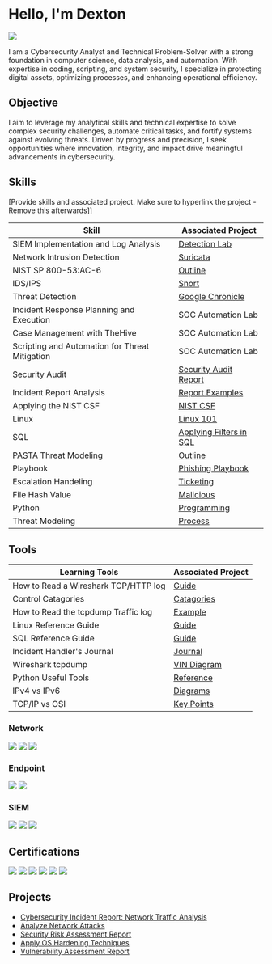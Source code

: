 # Hello, I'm Dexton 
<a href="https://www.linkedin.com/in/corneliusshk/"><img src="https://img.shields.io/badge/-LinkedIn-0072b1?&style=for-the-badge&logo=linkedin&logoColor=white" /></a>


I am a Cybersecurity Analyst and Technical Problem-Solver with a strong foundation in computer science, data analysis, and automation. With expertise in coding, scripting, and system security, I specialize in protecting digital assets, optimizing processes, and enhancing operational efficiency.



## Objective


I aim to leverage my analytical skills and technical expertise to solve complex security challenges, automate critical tasks, and fortify systems against evolving threats. Driven by progress and precision, I seek opportunities where innovation, integrity, and impact drive meaningful advancements in cybersecurity. 

## Skills
[Provide skills and associated project. Make sure to hyperlink the project - Remove this afterwards]]

| Skill                                         | Associated Project         |
|-----------------------------------------------|----------------------------|
| SIEM Implementation and Log Analysis          | <a href="https://github.com/chojatkashani/Detection-Lab/tree/main">Detection Lab</a>|
| Network Intrusion Detection | <a href="https://github.com/chojatkashani/Suricata-Project/blob/main/README.md">Suricata</a>|
| NIST SP 800-53:AC-6 | <a href="https://github.com/chojatkashani/NIST-SP-800-53-AC-6/blob/main/README.md">Outline</a>|
| IDS/IPS         | <a href="https://github.com/chojatkashani/SNORT/edit/main/README.md">Snort</a>|
| Threat Detection          | <a href="https://github.com/chojatkashani/Chronicle/blob/main/README.md">Google Chronicle</a>|
| Incident Response Planning and Execution      | SOC Automation Lab|
| Case Management with TheHive                  | SOC Automation Lab|
| Scripting and Automation for Threat Mitigation | SOC Automation Lab|
| Security Audit | <a href=https://github.com/chojatkashani/Security-Audit/edit/main/README.md>Security Audit Report</a>|
| Incident Report Analysis | <a href="https://github.com/chojatkashani/Incident-Report-Analysis/blob/main/README.md">Report Examples</a>|
| Applying the NIST CSF | <a href="https://github.com/chojatkashani/NIST-CSF/blob/main/README.md">NIST CSF</a>|
| Linux | <a href="https://github.com/chojatkashani/Linux-101/blob/main/README.md">Linux 101</a>|
| SQL | <a href="https://github.com/chojatkashani/SQL-Queries">Applying Filters in SQL</a>|
| PASTA Threat Modeling | <a href="https://github.com/chojatkashani/PASTA-Threat-Modeling/blob/main/README.md">Outline</a>|
| Playbook | <a href="https://github.com/chojatkashani/Phishing-Playbook/blob/main/README.md">Phishing Playbook</a>|
| Escalation Handeling | <a href="https://github.com/chojatkashani/Ticketing-Example/blob/main/README.md">Ticketing</a>|
| File Hash Value | <a href="https://github.com/chojatkashani/File-Hash-Malicious/blob/main/README.md">Malicious</a>|
| Python | <a href="https://github.com/chojatkashani/Python/blob/main/README.md">Programming</a>|
| Threat Modeling | <a href="https://github.com/chojatkashani/Threat-Modeling/blob/main/README.md">Process</a>|






<brk>


## Tools
| Learning Tools                                         | Associated Project         |
|-----------------------------------------------|----------------------------|
| How to Read a Wireshark TCP/HTTP log          | <a href="https://github.com/chojatkashani/How-to-Read-Wireshark-TCP-HTTP-log/blob/main/README.md">Guide</a>|
| Control Catagories          | <a href="https://github.com/chojatkashani/Control-Catagories">Catagories</a>|
| How to Read the tcpdump Traffic log            | <a href="https://github.com/chojatkashani/How-to-Read-the-tcpdump-traffic-log/blob/main/README.md">Example</a>|
| Linux Reference Guide            | <a href="https://github.com/chojatkashani/Reference-Guide-for-Linux/blob/main/README.md">Guide</a>|
| SQL Reference Guide            | <a href="https://github.com/chojatkashani/Reference-Guide-for-SQL/blob/main/README.md">Guide</a>|
| Incident Handler's Journal           | <a href="https://github.com/chojatkashani/Incident-Handler-Journal/blob/main/README.md">Journal</a>|
| Wireshark tcpdump           | <a href="https://github.com/chojatkashani/Wireshark-tcpdump-VIN/blob/main/README.md">VIN Diagram</a>|
| Python Useful Tools           | <a href="https://github.com/chojatkashani/Python-Concepts/blob/main/README.md">Reference</a>|
| IPv4 vs IPv6           | <a href="https://github.com/chojatkashani/IPv4-vs-IPv6/blob/main/README.md">Diagrams</a>|
| TCP/IP vs OSI           | <a href="https://github.com/chojatkashani/TCP-IP-vs-OSI-Model/blob/main/README.md">Key Points</a>|











### Network
<div>
    <img src="https://img.shields.io/badge/-Wireshark-1679A7?&style=for-the-badge&logo=Wireshark&logoColor=white" />
    <img src="https://img.shields.io/badge/-Suricata-EF3B2D?&style=for-the-badge&logo=Suricata&logoColor=white" />
    <img src="https://img.shields.io/badge/-Zeek-777BB4?&style=for-the-badge&logo=Zeek&logoColor=white" />
</div>

### Endpoint
<div>
    <img src="https://img.shields.io/badge/-Microsoft_Defender_for_Endpoint-00A4EF?&style=for-the-badge&logo=Microsoft&logoColor=white" />
    <img src="https://img.shields.io/badge/-Velociraptor-4B275F?&style=for-the-badge&logo=Velociraptor&logoColor=white" />
</div>

### SIEM
<div>
    <img src="https://img.shields.io/badge/-Microsoft_Sentinel-0078D4?&style=for-the-badge&logo=Microsoft&logoColor=white" />
    <img src="https://img.shields.io/badge/-Splunk-000000?&style=for-the-badge&logo=Splunk&logoColor=white" />
    <img src="https://img.shields.io/badge/-Elastic-005571?&style=for-the-badge&logo=Elastic&logoColor=white" />
</div>

## Certifications

<div>
<img src="https://img.shields.io/badge/-Google%20Cybersecurity%20Certificate-4285F4?style=for-the-badge&logo=Google&logoColor=white" />
<img src="https://img.shields.io/badge/-Security%2B-FF0000?&style=for-the-badge&logo=CompTIA&logoColor=white" />
<img src="https://img.shields.io/badge/-Network%2B-007ACC?&style=for-the-badge&logo=CompTIA&logoColor=white" />
<img src="https://img.shields.io/badge/-A%2B-4D4D4D?&style=for-the-badge&logo=CompTIA&logoColor=white" />
<img src="https://img.shields.io/badge/-CDSA-006400?&style=for-the-badge&logoColor=white" />
<img src="https://img.shields.io/badge/-CCD-000080?&style=for-the-badge&logoColor=white" />
</div>

## Projects
- <a href="https://github.com/chojatkashani/Cybersecurity-Incident-Report-Network-Traffic-Analysis/blob/main/README.md">Cybersecurity Incident Report: Network Traffic Analysis</a>
- <a href="https://github.com/chojatkashani/Analyze-Network-Attacks/blob/main/README.md">Analyze Network Attacks</a>
- <a href="https://github.com/chojatkashani/Security-Risk-Assessment-Report/blob/main/README.md">Security Risk Assessment Report</a>
- <a href="https://github.com/chojatkashani/Apply-OS-Hardening-Techniques/blob/main/README.md">Apply OS Hardening Techniques</a>
- <a href="https://github.com/chojatkashani/Vulnerability-Assessment-Report/blob/main/README.md">Vulnerability Assessment Report</a>



  




